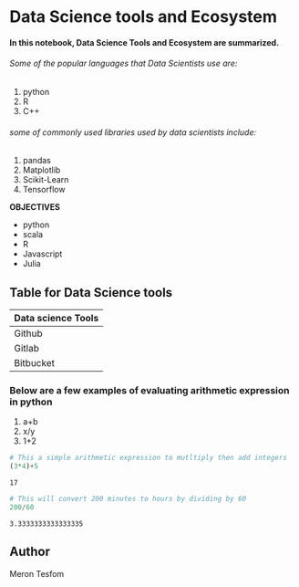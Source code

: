# Data Science tools and Ecosystem

#### In this notebook, Data Science Tools and Ecosystem are summarized.

###### Some of the popular languages that Data Scientists use are:
1. python
2. R
3. C++

###### some of commonly used libraries used by data scientists include:
1. pandas
2. Matplotlib
3. Scikit-Learn
4. Tensorflow

__OBJECTIVES__
* python
* scala
* R
* Javascript
* Julia

## Table for Data Science tools
|Data science Tools|
|----------|
|Github|
|Gitlab|
Bitbucket|

### Below are a few examples of evaluating arithmetic expression in python
1. a+b
2. x/y
3. 1+2


```python
# This a simple arithmetic expression to mutltiply then add integers
(3*4)+5
```




    17




```python
# This will convert 200 minutes to hours by dividing by 60
200/60
```




    3.3333333333333335



## Author
Meron Tesfom


```python

```
